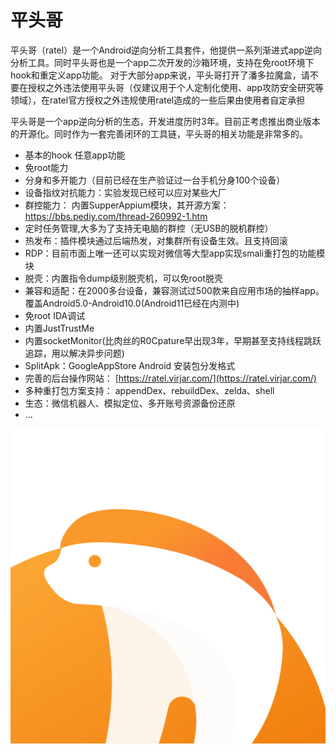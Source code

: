 # 平头哥


平头哥（ratel）是一个Android逆向分析工具套件，他提供一系列渐进式app逆向分析工具。同时平头哥也是一个app二次开发的沙箱环境，支持在免root环境下hook和重定义app功能。 对于大部分app来说，平头哥打开了潘多拉魔盒，请不要在授权之外违法使用平头哥（仅建议用于个人定制化使用、app攻防安全研究等领域），在ratel官方授权之外违规使用ratel造成的一些后果由使用者自定承担

平头哥是一个app逆向分析的生态，开发进度历时3年。目前正考虑推出商业版本的开源化。同时作为一套完善闭环的工具链，平头哥的相关功能是非常多的。

- 基本的hook 任意app功能
- 免root能力
- 分身和多开能力（目前已经在生产验证过一台手机分身100个设备）
- 设备指纹对抗能力：实验发现已经可以应对某些大厂
- 群控能力： 内置SupperAppium模块，其开源方案：https://bbs.pediy.com/thread-260992-1.htm
- 定时任务管理,大多为了支持无电脑的群控（无USB的脱机群控）
- 热发布：插件模块通过后端热发，对集群所有设备生效。且支持回滚
- RDP：目前市面上唯一还可以实现对微信等大型app实现smali重打包的功能模块
- 脱壳：内置指令dump级别脱壳机，可以免root脱壳
- 兼容和适配：在2000多台设备，兼容测试过500款来自应用市场的抽样app。覆盖Android5.0-Android10.0(Android11已经在内测中)
- 免root IDA调试
- 内置JustTrustMe
- 内置socketMonitor(比肉丝的R0Cpature早出现3年，早期甚至支持线程跳跃追踪，用以解决异步问题)
- SplitApk：GoogleAppStore Android 安装包分发格式
- 完善的后台操作网站： [https://ratel.virjar.com/](https://ratel.virjar.com/)
- 多种重打包方案支持： appendDex、rebuildDex、zelda、shell
- 生态：微信机器人、模拟定位、多开账号资源备份还原
- ... 

![logo](img/logo.png)

